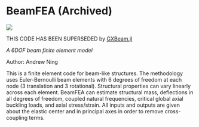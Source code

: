 # BeamFEA (Archived)

<!--
[![Stable](https://img.shields.io/badge/docs-stable-blue.svg)](https://byuflowlab.github.io/BeamFEA.jl/stable)
-->
[![](https://img.shields.io/badge/docs-dev-blue.svg)](https://byuflowlab.github.io/BeamFEA.jl/dev)

THIS CODE HAS BEEN SUPERSEDED by [GXBeam.jl](https://github.com/byuflowlab/GXBeam.jl)

*A 6DOF beam finite element model*

Author: Andrew Ning

This is a finite element code for beam-like structures. The methodology uses Euler-Bernoulli beam elements with 6 degrees of freedom at each node (3 translation and 3 rotational). Structural properties can vary linearly across each element.  BeamFEA can estimate structural mass, deflections in all degrees of freedom, coupled natural frequencies, critical global axial buckling loads, and axial stress/strain. All inputs and outputs are given about the elastic center and in principal axes in order to remove cross-coupling terms. 
